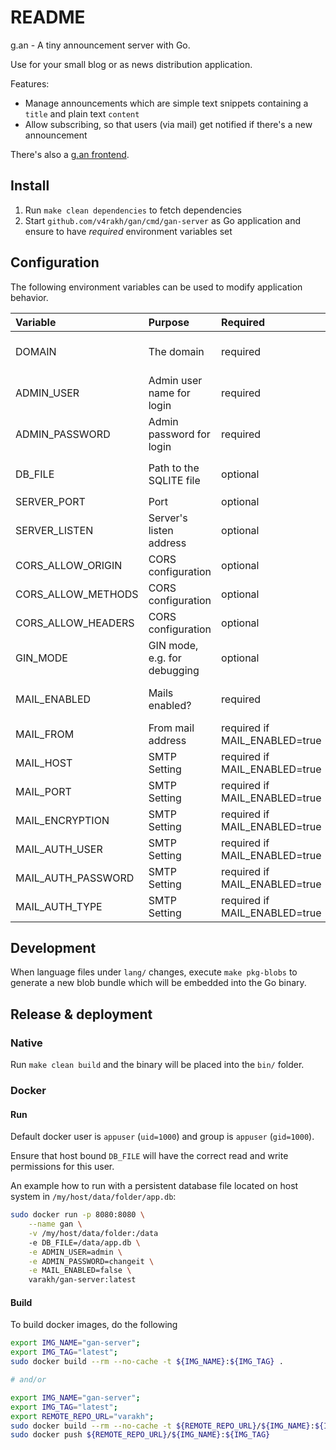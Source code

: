 # README

g.an - A tiny announcement server with Go.

Use for your small blog or as news distribution application.

Features:

* Manage announcements which are simple text snippets containing a `title` and plain text `content`
* Allow subscribing, so that users (via mail) get notified if there's a new announcement

There's also a [g.an frontend](https://github.com/v4rakh/gan-frontend).

## Install

1. Run `make clean dependencies` to fetch dependencies
2. Start `github.com/v4rakh/gan/cmd/gan-server` as Go application and ensure to have _required_ environment variables
   set

## Configuration

The following environment variables can be used to modify application behavior.

| Variable | Purpose | Required | Default/Description |
|:---|:---|:---|:---|
| DOMAIN | The domain | required | `http://localhost` (adapt and use full protocol, **no** trailing slash) |
| ADMIN_USER | Admin user name for login | required |  |
| ADMIN_PASSWORD | Admin password for login | required |  |
| DB_FILE | Path to the SQLITE file | optional | `<XDG_DATA_DIR>/gan/gan.db`, e.g. `~/.local/share/gan/gan.db` |
| SERVER_PORT | Port | optional | `8080` |
| SERVER_LISTEN | Server's listen address | optional | empty which equals `0.0.0.0` |
| CORS_ALLOW_ORIGIN | CORS configuration | optional | `*` |
| CORS_ALLOW_METHODS | CORS configuration | optional | `GET, POST, PUT, PATCH, DELETE, OPTIONS` |
| CORS_ALLOW_HEADERS | CORS configuration | optional | `Authorization, Content-Type` |
| GIN_MODE           | GIN mode, e.g. for debugging | optional | `debug` and `release` in docker |
|MAIL_ENABLED|Mails enabled?|required|`true` [true,false], otherwise subscription mails won't work|
|MAIL_FROM|From mail address|required if MAIL_ENABLED=true||
|MAIL_HOST|SMTP Setting|required if MAIL_ENABLED=true||
|MAIL_PORT|SMTP Setting|required if MAIL_ENABLED=true||
|MAIL_ENCRYPTION|SMTP Setting|required if MAIL_ENABLED=true|`SSL` [NONE, SSL, TLS]|
|MAIL_AUTH_USER|SMTP Setting|required if MAIL_ENABLED=true||
|MAIL_AUTH_PASSWORD|SMTP Setting|required if MAIL_ENABLED=true||
|MAIL_AUTH_TYPE|SMTP Setting|required if MAIL_ENABLED=true|`PLAIN` [PLAIN,LOGIN,CRAM_MD5]|

## Development

When language files under `lang/` changes, execute `make pkg-blobs` to generate a new blob bundle which
will be embedded into the Go binary.

## Release & deployment

### Native

Run `make clean build` and the binary will be placed into the `bin/` folder.

### Docker

#### Run

Default docker user is `appuser` (`uid=1000`) and group is `appuser` (`gid=1000`).

Ensure that host bound `DB_FILE` will have the correct read and write permissions for this user.

An example how to run with a persistent database file located on host system in `/my/host/data/folder/app.db`:

```sh
sudo docker run -p 8080:8080 \
    --name gan \
    -v /my/host/data/folder:/data
    -e DB_FILE=/data/app.db \
    -e ADMIN_USER=admin \
    -e ADMIN_PASSWORD=changeit \
    -e MAIL_ENABLED=false \
    varakh/gan-server:latest
```

#### Build

To build docker images, do the following

```sh
export IMG_NAME="gan-server";
export IMG_TAG="latest";
sudo docker build --rm --no-cache -t ${IMG_NAME}:${IMG_TAG} .

# and/or

export IMG_NAME="gan-server";
export IMG_TAG="latest";
export REMOTE_REPO_URL="varakh";
sudo docker build --rm --no-cache -t ${REMOTE_REPO_URL}/${IMG_NAME}:${IMG_TAG} .
sudo docker push ${REMOTE_REPO_URL}/${IMG_NAME}:${IMG_TAG}
```